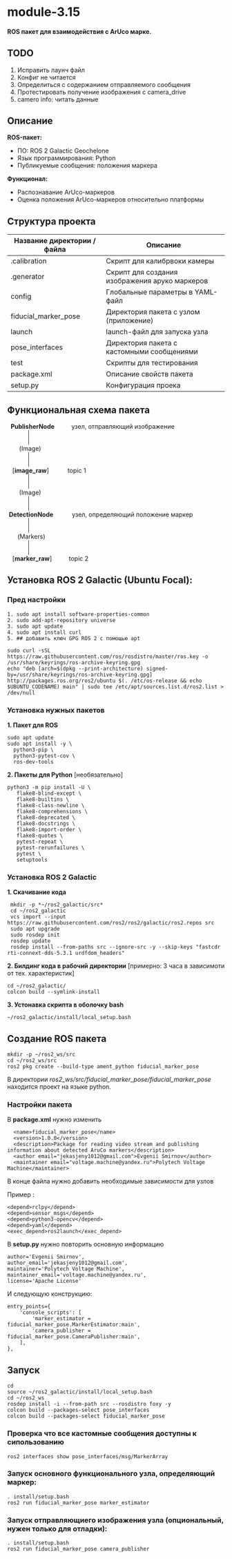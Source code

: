 # module-3.15
#### ROS пакет для взаимодействия с ArUco марке.

## TODO  

1. Исправить лаунч файл
2. Конфиг не читается
3. Определиться с содержанием отправляемого сообщения
4. Протестировать получение изображения с camera_drive  
5. camero info: читать данные 


## Описание

**ROS-пакет:**
* ПО: ROS 2 Galactic Geochelone  
* Язык программирования: Python  
* Публикуемые сообщения: положения маркера  

**Функционал:** 
* Распознавание ArUco-маркеров
* Оценка положения ArUco-маркеров относительно платформы

## Cтруктура проекта 

| Название директории / файла | Описание                                        |
|-----------------------------|-------------------------------------------------|
| .calibration                | Скрипт для калибрвоки камеры                    |
| .generator                  | Скрипт для создания изображения аруко маркеров  |
| config                      | Глобальные параметры в YAML-файл                |                                       |
| fiducial_marker_pose        | Директория пакета с узлом (приложение)          |
| launch                      | launch-файл для запуска узла                    |
| pose_interfaces             | Директория пакета с кастомными сообщениями      |
| test                        | Cкрипты для тестирования                        |
| package.xml                 | Описание свойств пакета                         |
| setup.py                    | Конфигурация проека                             |
  
## Функциональная схема пакета

  **PublisherNode**          узел, отправляющий изображение  
            |  
            |  
       (Image)  
            |  
            |  
   [**image_raw**]           topic 1   
            |  
            |  
       (Image)  
            |  
            |  
 **DetectionNode**           узел, определяющий положение маркер  
            |  
            |  
      (Markers)  
            |  
            |  
   [**marker_raw**]          topic 2  

## Установка ROS 2 Galactic (Ubuntu Focal):  

### Пред настройки  
    1. sudo apt install software-properties-common  
    2. sudo add-apt-repository universe  
    3. sudo apt update  
    4. sudo apt install curl  
    5. ## добавить ключ GPG ROS 2 с помощью apt

    sudo curl -sSL https://raw.githubusercontent.com/ros/rosdistro/master/ros.key -o /usr/share/keyrings/ros-archive-keyring.gpg  
    echo "deb [arch=$(dpkg --print-architecture) signed-by=/usr/share/keyrings/ros-archive-keyring.gpg] http://packages.ros.org/ros2/ubuntu $(. /etc/os-release && echo $UBUNTU_CODENAME) main" | sudo tee /etc/apt/sources.list.d/ros2.list > /dev/null

### Установка нужных пакетов  
**1. Пакет для ROS**

    sudo apt update  
    sudo apt install -y \  
      python3-pip \  
      python3-pytest-cov \  
      ros-dev-tools  
**2. Пакеты для Python** [необязательно] 
 
    python3 -m pip install -U \
       flake8-blind-except \
       flake8-builtins \
       flake8-class-newline \
       flake8-comprehensions \
       flake8-deprecated \
       flake8-docstrings \
       flake8-import-order \
       flake8-quotes \
       pytest-repeat \
       pytest-rerunfailures \
       pytest \
       setuptools

### Установка ROS 2 Galactic
**1. Скачивание кода**

     mkdir -p *~/ros2_galactic/src*
     cd ~/ros2_galactic
     vcs import --input https://raw.githubusercontent.com/ros2/ros2/galactic/ros2.repos src
     sudo apt upgrade
     sudo rosdep init
     rosdep update
     rosdep install --from-paths src --ignore-src -y --skip-keys "fastcdr rti-connext-dds-5.3.1 urdfdom_headers"
**2. Билдинг кода в рабочий директории** [примерно: 3 часа в зависимоти от тех. характеристик]

    cd ~/ros2_galactic/
    colcon build --symlink-install     

**3. Устонавка скрипта в оболочку bash**  

    ~/ros2_galactic/install/local_setup.bash    

## Создание ROS пакета

    mkdir -p ~/ros2_ws/src  
    cd ~/ros2_ws/src  
    ros2 pkg create --build-type ament_python fiducial_marker_pose  
В директории *ros2_ws/src/fiducial_marker_pose/fiducial_marker_pose* находится проект на языке python. 

### Настройки пакета 

В **package.xml** нужно изменить  

      <name>fiducial_marker_pose</name>
      <version>1.0.0</version>
      <description>Package for reading video stream and publishing information about detected AruCo markers</description>
      <author email="jekasjeny1012@gmail.com">Evgenii Smirnov</author>
      <maintainer email="voltage.machine@yandex.ru">Polytech Voltage Machine</maintainer>
В конце файла нужно добавить необходимые зависимости для узлов 

Пример :

    <depend>rclpy</depend>
    <depend>sensor_msgs</depend>
    <depend>python3-opencv</depend>
    <depend>yaml</depend>
    <exec_depend>ros2launch</exec_depend>

В **setup.py** нужно повторить основную информацию

    author='Evgenii Smirnov',
    author_email='jekasjeny1012@gmail.com',
    maintainer='Polytech Voltage Machine',
    maintainer_email='voltage.machine@yandex.ru',
    license='Apache License'

И следующую конструкцию: 

    entry_points={
        'console_scripts': [
            'marker_estimator = fiducial_marker_pose.MarkerEstimator:main',
            'camera_publisher = fiducial_marker_pose.CameraPublisher:main',
        ],
    },


## Запуск 

    cd 
    source ~/ros2_galactic/install/local_setup.bash
    cd ~/ros2_ws
    rosdep install -i --from-path src --rosdistro foxy -y
    colcon build --packages-select pose_interfaces
    colcon build --packages-select fiducial_marker_pose

### Проверка что все кастомные сообщения доступны к сипользованию
    ros2 interfaces show pose_interfaces/msg/MarkerArray  

### Запуск основного функционального узла, определяющий маркер:  
    . install/setup.bash
    ros2 run fiducial_marker_pose marker_estimator
    
### Запуск отправляющиего изображения узла (опциональный, нужен только для отладки): 
    . install/setup.bash
    ros2 run fiducial_marker_pose camera_publisher  

